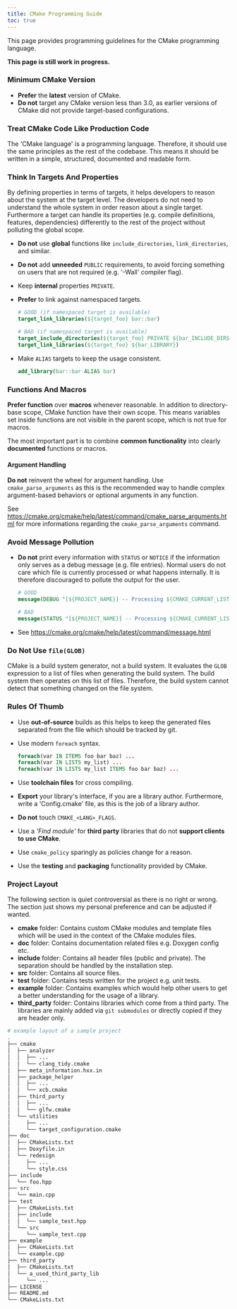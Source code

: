```yaml
---
title: CMake Programming Guide
toc: true
---
```


This page provides programming guidelines for the CMake programming language.

<div class="alert alert-warning">
  <strong>This page is still work in progress.</strong>
</div>

### Minimum CMake Version

- **Prefer** the **latest** version of CMake.
- **Do not** target any CMake version less than 3.0, as earlier versions of
  CMake did not provide target-based configurations.

### Treat CMake Code Like Production Code

The 'CMake language' is a programming language. Therefore, it should use the
same principles as the rest of the codebase. This means it should be written in
a simple, structured, documented and readable form.

### Think In Targets And Properties

By defining properties in terms of targets, it helps developers to reason about
the system at the target level. The developers do not need to understand the
whole system in order reason about a single target. Furthermore a target can
handle its properties (e.g. compile definitions, features, dependencies)
differently to the rest of the project without polluting the global scope.

- **Do not** use **global** functions like `include_directories`,
  `link_directories`, and similar.
- **Do not** add **unneeded** `PUBLIC` requirements, to avoid forcing something
  on users that are not required (e.g. '-Wall' compiler flag).
- Keep **internal** properties `PRIVATE`.
- **Prefer** to link against namespaced targets.

  ```cmake
  # GOOD (if namespaced target is available)
  target_link_libraries(${target_foo} bar::bar)

  # BAD (if namespaced target is available)
  target_include_directories(${target_foo} PRIVATE ${bar_INCLUDE_DIRS})
  target_link_libraries(${target_foo} ${bar_LIBRARY})
  ```

- Make `ALIAS` targets to keep the usage consistent.

  ```cmake
  add_library(bar::bar ALIAS bar)
  ```

### Functions And Macros

**Prefer function** over **macros** whenever reasonable. In addition to
directory-base scope, CMake function have their own scope. This means variables
set inside functions are not visible in the parent scope, which is not true for
macros.

The most important part is to combine **common functionality** into clearly
**documented** functions or macros.

#### Argument Handling

**Do not** reinvent the wheel for argument handling. Use `cmake_parse_arguments`
as this is the recommended way to handle complex argument-based behaviors or
optional arguments in any function.

See https://cmake.org/cmake/help/latest/command/cmake_parse_arguments.html for
more informations regarding the `cmake_parse_arguments` command.

### Avoid Message Pollution

- **Do not** print every information with `STATUS` or `NOTICE` if the
  information only serves as a debug message (e.g. file entries). Normal users
  do not care which file is currently processed or what happens internally.
  It is therefore discouraged to pollute the output for the user.

  ```cmake
  # GOOD
  message(DEBUG "[${PROJECT_NAME}] -- Processing ${CMAKE_CURRENT_LIST_FILE}")

  # BAD
  message(STATUS "[${PROJECT_NAME}] -- Processing ${CMAKE_CURRENT_LIST_FILE}")
  ```

- See https://cmake.org/cmake/help/latest/command/message.html

### Do Not Use `file(GLOB)`

CMake is a build system generator, not a build system. It evaluates the `GLOB`
expression to a list of files when generating the build system. The build system
then operates on this list of files. Therefore, the build system cannot detect
that something changed on the file system.

### Rules Of Thumb

- Use **out-of-source** builds as this helps to keep the generated files
  separated from the file which should be tracked by git.
- Use modern `foreach` syntax.

  ```cmake
  foreach(var IN ITEMS foo bar baz) ...
  foreach(var IN LISTS my_list) ...
  foreach(var IN LISTS my_list ITEMS foo bar baz) ...
  ```

- Use **toolchain files** for cross compiling.
- **Export** your library's interface, if you are a library author. Furthermore,
  write a 'Config.cmake' file, as this is the job of a library author.
- **Do not** touch `CMAKE_<LANG>_FLAGS`.
- Use a *'Find module'* for **third party** libraries that do not **support
  clients to use CMake**.
- Use `cmake_policy` sparingly as policies change for a reason.
- Use the **testing** and **packaging** functionality provided by CMake.

### Project Layout

<div class="alert alert-info">
  The following section is quiet controversial as there is no right or wrong.
  The section just shows my personal preference and can be adjusted if wanted.
</div>

- **cmake** folder: Contains custom CMake modules and template files which will
  be used in the context of the CMake modules files.
- **doc** folder: Contains documentation related files e.g. Doxygen config etc.
- **include** folder: Contains all header files (public and private). The
  separation should be handled by the installation step.
- **src** folder: Contains all source files.
- **test** folder: Contains tests written for the project e.g. unit tests.
- **example** folder: Contains examples which would help other users to get a
  better understanding for the usage of a library.
- **third_party** folder: Contains libraries which come from a third party. The
  libraries are mainly added via `git submodules` or directly copied if they are
  header only.

```sh
# example layout of a sample project
.
├── cmake
│  ├── analyzer
│  │  ├── ...
│  │  └── clang_tidy.cmake
│  ├── meta_information.hxx.in
│  ├── package_helper
│  │  ├── ...
│  │  └── xcb.cmake
│  ├── third_party
│  │  ├── ...
│  │  └── glfw.cmake
│  └── utilities
│     ├── ...
│     └── target_configuration.cmake
├── doc
│  ├── CMakeLists.txt
│  ├── Doxyfile.in
│  └── redesign
│     ├── ...
│     └── style.css
├── include
│  └── foo.hpp
├── src
│  └── main.cpp
├── test
│  ├── CMakeLists.txt
│  ├── include
│  │  └── sample_test.hpp
│  └── src
│     └── sample_test.cpp
├── example
│  ├── CMakeLists.txt
│  └── example.cpp
├── third_party
│  ├── CMakeLists.txt
│  └── a_used_third_party_lib
│     └── ...
├── LICENSE
├── README.md
└── CMakeLists.txt
```
